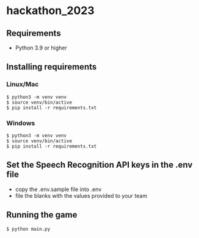 # hackathon_2023

## Requirements
 - Python 3.9 or higher

## Installing requirements
### Linux/Mac
```
$ python3 -m venv venv
$ source venv/bin/active
$ pip install -r requirements.txt
```
### Windows
```
$ python3 -m venv venv
$ source venv/bin/active
$ pip install -r requirements.txt
```
## Set the Speech Recognition API keys in the .env file
- copy the .env.sample file into .env
- file the blanks with the values provided to your team

## Running the game
`$ python main.py`